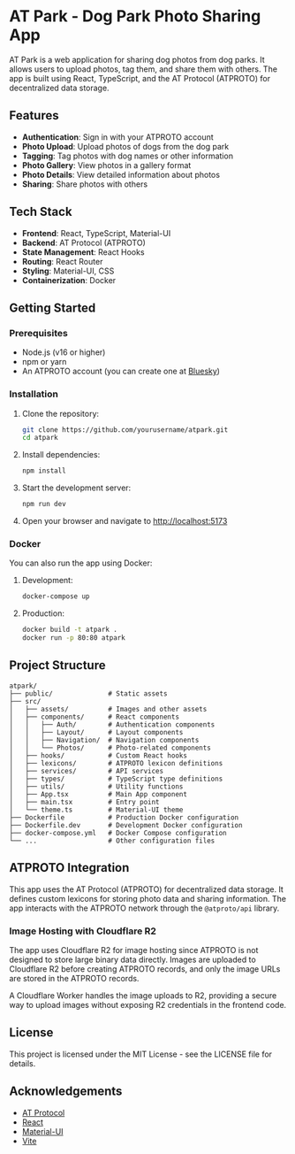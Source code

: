 # AT Park - Dog Park Photo Sharing App

AT Park is a web application for sharing dog photos from dog parks. It allows users to upload photos, tag them, and share them with others. The app is built using React, TypeScript, and the AT Protocol (ATPROTO) for decentralized data storage.

## Features

- **Authentication**: Sign in with your ATPROTO account
- **Photo Upload**: Upload photos of dogs from the dog park
- **Tagging**: Tag photos with dog names or other information
- **Photo Gallery**: View photos in a gallery format
- **Photo Details**: View detailed information about photos
- **Sharing**: Share photos with others

## Tech Stack

- **Frontend**: React, TypeScript, Material-UI
- **Backend**: AT Protocol (ATPROTO)
- **State Management**: React Hooks
- **Routing**: React Router
- **Styling**: Material-UI, CSS
- **Containerization**: Docker

## Getting Started

### Prerequisites

- Node.js (v16 or higher)
- npm or yarn
- An ATPROTO account (you can create one at [Bluesky](https://bsky.app/signup))

### Installation

1. Clone the repository:
   ```bash
   git clone https://github.com/yourusername/atpark.git
   cd atpark
   ```

2. Install dependencies:
   ```bash
   npm install
   ```

3. Start the development server:
   ```bash
   npm run dev
   ```

4. Open your browser and navigate to [http://localhost:5173](http://localhost:5173)

### Docker

You can also run the app using Docker:

1. Development:
   ```bash
   docker-compose up
   ```

2. Production:
   ```bash
   docker build -t atpark .
   docker run -p 80:80 atpark
   ```

## Project Structure

```
atpark/
├── public/              # Static assets
├── src/
│   ├── assets/          # Images and other assets
│   ├── components/      # React components
│   │   ├── Auth/        # Authentication components
│   │   ├── Layout/      # Layout components
│   │   ├── Navigation/  # Navigation components
│   │   └── Photos/      # Photo-related components
│   ├── hooks/           # Custom React hooks
│   ├── lexicons/        # ATPROTO lexicon definitions
│   ├── services/        # API services
│   ├── types/           # TypeScript type definitions
│   ├── utils/           # Utility functions
│   ├── App.tsx          # Main App component
│   ├── main.tsx         # Entry point
│   └── theme.ts         # Material-UI theme
├── Dockerfile           # Production Docker configuration
├── Dockerfile.dev       # Development Docker configuration
├── docker-compose.yml   # Docker Compose configuration
└── ...                  # Other configuration files
```

## ATPROTO Integration

This app uses the AT Protocol (ATPROTO) for decentralized data storage. It defines custom lexicons for storing photo data and sharing information. The app interacts with the ATPROTO network through the `@atproto/api` library.

### Image Hosting with Cloudflare R2

The app uses Cloudflare R2 for image hosting since ATPROTO is not designed to store large binary data directly. Images are uploaded to Cloudflare R2 before creating ATPROTO records, and only the image URLs are stored in the ATPROTO records.

A Cloudflare Worker handles the image uploads to R2, providing a secure way to upload images without exposing R2 credentials in the frontend code.

## License

This project is licensed under the MIT License - see the LICENSE file for details.

## Acknowledgements

- [AT Protocol](https://atproto.com/)
- [React](https://reactjs.org/)
- [Material-UI](https://mui.com/)
- [Vite](https://vitejs.dev/)
